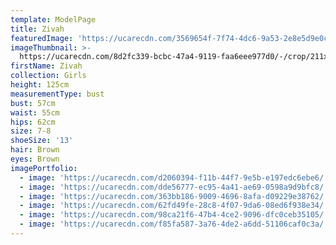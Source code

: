 ```yaml
---
template: ModelPage
title: Zivah
featuredImage: 'https://ucarecdn.com/3569654f-7f74-4dc6-9a53-2e8e5d9e0c2d/'
imageThumbnail: >-
  https://ucarecdn.com/8d2fc339-bcbc-47a4-9119-faa6eee977d0/-/crop/211x311/80,111/-/preview/
firstName: Zivah
collection: Girls
height: 125cm
measurementType: bust
bust: 57cm
waist: 55cm
hips: 62cm
size: 7-8
shoeSize: '13'
hair: Brown
eyes: Brown
imagePortfolio:
  - image: 'https://ucarecdn.com/d2060394-f11b-44f7-9e5b-e197edc6ebe6/'
  - image: 'https://ucarecdn.com/dde56777-ec95-4a41-ae69-0598a9d9bfc8/'
  - image: 'https://ucarecdn.com/363bb186-9009-4696-8afa-d09229e38762/'
  - image: 'https://ucarecdn.com/62fd49fe-28c8-4f07-9da6-08ed6f938e34/'
  - image: 'https://ucarecdn.com/98ca21f6-47b4-4ce2-9096-dfc0ceb35105/'
  - image: 'https://ucarecdn.com/f85fa587-3a76-4de2-a6dd-51106caf0c3a/'
---
```



